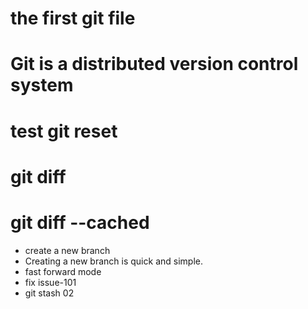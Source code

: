 # the first git file
# Git is a distributed version control system
# test git reset
# git diff
# git diff --cached
- create a new branch
- Creating a new branch is quick and simple.
- fast forward mode
- fix issue-101
- git stash 02
